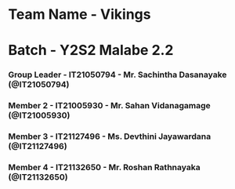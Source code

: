
# Team Name - Vikings
# Batch - Y2S2 Malabe 2.2

### Group Leader - IT21050794 - Mr. Sachintha Dasanayake (@IT21050794) 
### Member 2 - IT21005930 - Mr. Sahan Vidanagamage (@IT21005930)
### Member 3 - IT21127496 - Ms. Devthini Jayawardana (@IT21127496)
### Member 4 - IT21132650 - Mr. Roshan Rathnayaka (@IT21132650)
